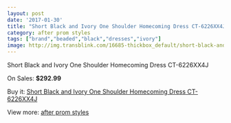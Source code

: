```yaml
---
layout: post
date: '2017-01-30'
title: "Short Black and Ivory One Shoulder Homecoming Dress CT-6226XX4J"
category: after prom styles
tags: ["brand","beaded","black","dresses","ivory"]
image: http://img.transblink.com/16685-thickbox_default/short-black-and-ivory-one-shoulder-homecoming-dress-ct-6226xx4j.jpg
---
```

Short Black and Ivory One Shoulder Homecoming Dress CT-6226XX4J

On Sales: **$292.99**
<a href="https://www.transblink.com/en/after-prom-styles/5270-short-black-and-ivory-one-shoulder-homecoming-dress-ct-6226xx4j.html"><amp-img layout="responsive" width="600" height="600" src="//img.transblink.com/16685-thickbox_default/short-black-and-ivory-one-shoulder-homecoming-dress-ct-6226xx4j.jpg" alt="Short Black and Ivory One Shoulder Homecoming Dress CT-6226XX4J 0" /></a>
<a href="https://www.transblink.com/en/after-prom-styles/5270-short-black-and-ivory-one-shoulder-homecoming-dress-ct-6226xx4j.html"><amp-img layout="responsive" width="600" height="600" src="//img.transblink.com/16687-thickbox_default/short-black-and-ivory-one-shoulder-homecoming-dress-ct-6226xx4j.jpg" alt="Short Black and Ivory One Shoulder Homecoming Dress CT-6226XX4J 1" /></a>
<a href="https://www.transblink.com/en/after-prom-styles/5270-short-black-and-ivory-one-shoulder-homecoming-dress-ct-6226xx4j.html"><amp-img layout="responsive" width="600" height="600" src="//img.transblink.com/16686-thickbox_default/short-black-and-ivory-one-shoulder-homecoming-dress-ct-6226xx4j.jpg" alt="Short Black and Ivory One Shoulder Homecoming Dress CT-6226XX4J 2" /></a>

Buy it: [Short Black and Ivory One Shoulder Homecoming Dress CT-6226XX4J](https://www.transblink.com/en/after-prom-styles/5270-short-black-and-ivory-one-shoulder-homecoming-dress-ct-6226xx4j.html "Short Black and Ivory One Shoulder Homecoming Dress CT-6226XX4J")

View more: [after prom styles](https://www.transblink.com/en/55-after-prom-styles "after prom styles")